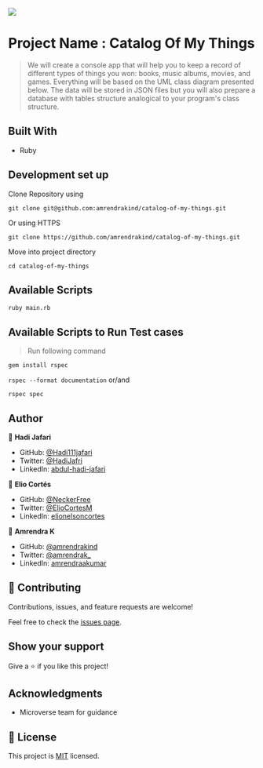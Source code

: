 ![](https://img.shields.io/badge/Microverse-blueviolet)

# Project Name : Catalog Of My Things

> We will create a console app that will help you to keep a record of different types of things you won: books, music albums, movies, and games. Everything will be based on the UML class diagram presented below. The data will be stored in JSON files but you will also prepare a database with tables structure analogical to your program's class structure.

## Built With

- Ruby

## Development set up

Clone Repository using

`git clone git@github.com:amrendrakind/catalog-of-my-things.git`

Or using HTTPS

`git clone https://github.com/amrendrakind/catalog-of-my-things.git`

Move into project directory

`cd catalog-of-my-things`

## Available Scripts

`ruby main.rb`

## Available Scripts to Run Test cases

>Run following command

`gem install rspec`

`rspec --format documentation` or/and

`rspec spec`

## Author

👤 **Hadi Jafari**

- GitHub: [@Hadi111jafari](https://github.com/Hadi111jafari)
- Twitter: [@HadiJafri](https://twitter.com/HadiJaf62814146)
- LinkedIn: [abdul-hadi-jafari](https://linkedin.com/in/abdul-hadi-jafari)

👤 **Elio Cortés**

- GitHub: [@NeckerFree](https://github.com/NeckerFree)
- Twitter: [@ElioCortesM](https://twitter.com/ElioCortesM)
- LinkedIn: [elionelsoncortes](https://www.linkedin.com/in/elionelsoncortes/)

👤 **Amrendra K**

- GitHub: [@amrendrakind](https://github.com/amrendrakind)
- Twitter: [@amrendrak_](https://twitter.com/amrendrak_)
- LinkedIn: [amrendraakumar](https://linkedin.com/in/amrendraakumar)

## 🤝 Contributing

Contributions, issues, and feature requests are welcome!

Feel free to check the [issues page](../../issues/).

## Show your support

Give a ⭐️ if you like this project!

## Acknowledgments

- Microverse team for guidance

## 📝 License

This project is [MIT](./MIT.md) licensed.
